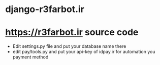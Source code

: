 # django-r3farbot.ir

# https://r3farbot.ir source code

- Edit settings.py file and put your database name there 
- edit pay/tools.py and put your api-key of idpay.ir for automation you payment method
